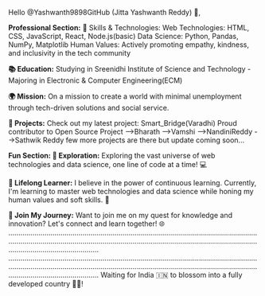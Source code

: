 Hello @Yashwanth9898GitHub (Jitta Yashwanth Reddy) 👋,

**Professional Section:**
🔧 Skills & Technologies:
Web Technologies: HTML, CSS, JavaScript, React, Node.js(basic)
Data Science: Python, Pandas, NumPy, Matplotlib
Human Values: Actively promoting empathy, kindness, and inclusivity in the tech community


**📚 Education:**
Studying in Sreenidhi Institute of Science and Technology - Majoring in Electronic & Computer Engineering(ECM)


**🌍 Mission:**
On a mission to create a world with minimal unemployment through tech-driven solutions and social service.


**🚀 Projects:**
Check out my latest project: Smart_Bridge(Varadhi)
Proud contributor to Open Source Project
-->Bharath
-->Vamshi
-->NandiniReddy
-->Sathwik Reddy
few more projects are there but update coming soon...


**Fun Section:
🚀 Exploration:**
Exploring the vast universe of web technologies and data science, one line of code at a time! 💻


**🧠 Lifelong Learner:**
I believe in the power of continuous learning. Currently, I'm learning to master web technologies and data science while honing my human values and soft skills. 🌱


**🌟 Join My Journey:**
Want to join me on my quest for knowledge and innovation? Let's connect and learn together! 🌐
.....................................................................................................................................................................................................................................................................................................
.....................................................................................................................................................................................................................................................................................................
                Waiting for India 🇮🇳 to blossom into a fully developed country 🌟💼!
